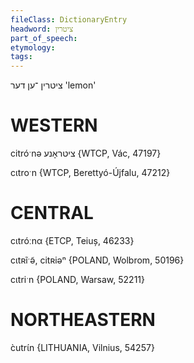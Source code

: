 ```yaml
---
fileClass: DictionaryEntry
headword: ציטרין
part_of_speech: 
etymology: 
tags: 
---
```

ציטרין
־ען
דער
'lemon'

WESTERN
========

citróˑnə ציטראָנע {WTCP, Vác, 47197}

cɩtroˑn {WTCP, Berettyó-Újfalu, 47212}

CENTRAL
========

cɩtróːnα {ETCP, Teiuș, 46233}

cɩtʀĩˑə̃, citʀiəⁿ {POLAND, Wolbrom, 50196}

cɩtriˑn {POLAND, Warsaw, 52211}

NORTHEASTERN
==============

c̀utrɩ́n {LITHUANIA, Vilnius, 54257}